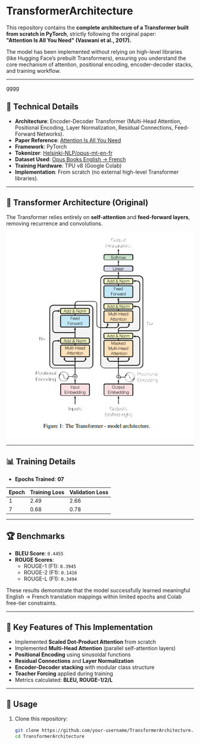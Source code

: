 # TransformerArchitecture

This repository contains the **complete architecture of a Transformer built from scratch in PyTorch**, strictly following the original paper:  
**"Attention Is All You Need" (Vaswani et al., 2017).**

The model has been implemented without relying on high-level libraries (like Hugging Face’s prebuilt Transformers), ensuring you understand the core mechanism of attention, positional encoding, encoder-decoder stacks, and training workflow.

---

gggg
## 📌 Technical Details

- **Architecture**: Encoder-Decoder Transformer (Multi-Head Attention, Positional Encoding, Layer Normalization, Residual Connections, Feed-Forward Networks).  
- **Paper Reference**: [Attention Is All You Need](https://arxiv.org/abs/1706.03762)  
- **Framework**: PyTorch  
- **Tokenizer**: [Helsinki-NLP/opus-mt-en-fr](https://huggingface.co/Helsinki-NLP/opus-mt-en-fr)  
- **Dataset Used**: [Opus Books English → French](http://opus.nlpl.eu/Books.php)  
- **Training Hardware**: TPU v8 (Google Colab)  
- **Implementation**: From scratch (no external high-level Transformer libraries).  

---

## 🧠 Transformer Architecture (Original)

The Transformer relies entirely on **self-attention** and **feed-forward layers**, removing recurrence and convolutions.

<p align="center">
 <img src="Transformer.png" width="700" alt="Transformer Architecture">
</p>

---

## 📊 Training Details

- **Epochs Trained**: **07**

| Epoch | Training Loss | Validation Loss |
|-------|---------------|-----------------|
| 1     | 2.49          | 2.66            |
| 7     | 0.68          | 0.78            |

---

## 🏆 Benchmarks

- **BLEU Score**: `0.4455`  
- **ROUGE Scores**:  
  - ROUGE-1 (F1): `0.3945`  
  - ROUGE-2 (F1): `0.1416`  
  - ROUGE-L (F1): `0.3494`  

These results demonstrate that the model successfully learned meaningful English → French translation mappings within limited epochs and Colab free-tier constraints.

---

## 📖 Key Features of This Implementation

- Implemented **Scaled Dot-Product Attention** from scratch  
- Implemented **Multi-Head Attention** (parallel self-attention layers)  
- **Positional Encoding** using sinusoidal functions  
- **Residual Connections** and **Layer Normalization**  
- **Encoder-Decoder stacking** with modular class structure  
- **Teacher Forcing** applied during training  
- Metrics calculated: **BLEU, ROUGE-1/2/L**  

---

## 🚀 Usage

1. Clone this repository:
   ```bash
   git clone https://github.com/your-username/TransformerArchitecture.git
   cd TransformerArchitecture
